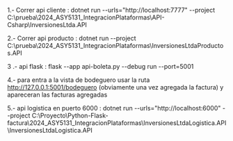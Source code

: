 1.- Correr api cliente : dotnet run --urls="http://localhost:7777"  --project C:\prueba\2024_ASY5131_IntegracionPlataformas\API-Csharp\InversionesLtda.API



2.- Correr api producto : dotnet run --project C:\prueba\2024_ASY5131_IntegracionPlataformas\InversionesLtdaProductos.API



3 .- api flask : flask --app api-boleta.py --debug run --port=5001


4.- para entra a la vista de bodeguero usar la ruta http://127.0.0.1:5001/bodeguero (obviamente una vez agregada la factura) y apareceran las facturas agregadas


5.- api logistica en puerto 6000 : dotnet run --urls="http://localhost:6000" --project C:\Proyecto\Python-Flask-factura\2024_ASY5131_IntegracionPlataformas\InversionesLtdaLogistica.API\InversionesLtdaLogistica.API
